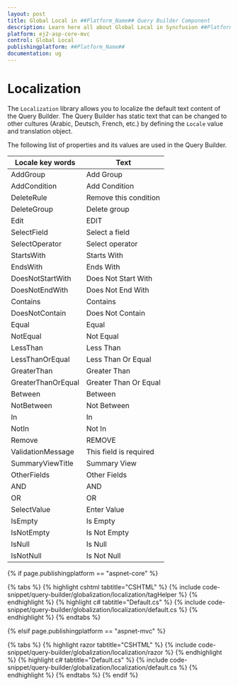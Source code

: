 ```yaml
---
layout: post
title: Global Local in ##Platform_Name## Query Builder Component
description: Learn here all about Global Local in Syncfusion ##Platform_Name## Query Builder component of Syncfusion Essential JS 2 and more.
platform: ej2-asp-core-mvc
control: Global Local
publishingplatform: ##Platform_Name##
documentation: ug
---
```



# Localization

The `Localization` library allows you to localize the default text content of the Query Builder. The Query Builder has static text that can be changed to other cultures (Arabic, Deutsch, French, etc.) by defining the `Locale` value and translation object.

The following list of properties and its values are used in the Query Builder.

| Locale key words | Text |
| ------------ | ----------------------- |
| AddGroup  | Add Group |
| AddCondition  | Add Condition |
| DeleteRule | Remove this condition |
| DeleteGroup | Delete group |
| Edit | EDIT |
| SelectField | Select a field |
| SelectOperator | Select operator |
| StartsWith | Starts With|
| EndsWith | Ends With |
| DoesNotStartWith | Does Not Start With |
| DoesNotEndWith | Does Not End With |
| Contains | Contains |
| DoesNotContain | Does Not Contain |
| Equal | Equal |
| NotEqual | Not Equal |
| LessThan | Less Than |
| LessThanOrEqual | Less Than Or Equal |
| GreaterThan | Greater Than |
| GreaterThanOrEqual | Greater Than Or Equal |
| Between | Between |
| NotBetween | Not Between|
| In | In |
| NotIn | Not In |
| Remove | REMOVE |
| ValidationMessage | This field is required |
| SummaryViewTitle | Summary View |
| OtherFields | Other Fields |
| AND | AND |
| OR | OR |
| SelectValue | Enter Value |
| IsEmpty | Is Empty |
| IsNotEmpty | Is Not Empty |
| IsNull | Is Null |
| IsNotNull | Is Not Null |

{% if page.publishingplatform == "aspnet-core" %}

{% tabs %}
{% highlight cshtml tabtitle="CSHTML" %}
{% include code-snippet/query-builder/globalization/localization/tagHelper %}
{% endhighlight %}
{% highlight c# tabtitle="Default.cs" %}
{% include code-snippet/query-builder/globalization/localization/default.cs %}
{% endhighlight %}
{% endtabs %}

{% elsif page.publishingplatform == "aspnet-mvc" %}

{% tabs %}
{% highlight razor tabtitle="CSHTML" %}
{% include code-snippet/query-builder/globalization/localization/razor %}
{% endhighlight %}
{% highlight c# tabtitle="Default.cs" %}
{% include code-snippet/query-builder/globalization/localization/default.cs %}
{% endhighlight %}
{% endtabs %}
{% endif %}

